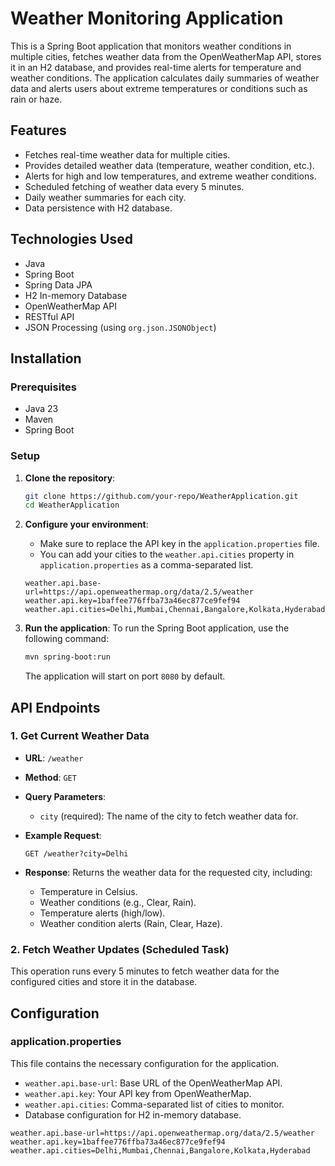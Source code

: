 # Weather Monitoring Application

This is a Spring Boot application that monitors weather conditions in multiple cities, fetches weather data from the OpenWeatherMap API, stores it in an H2 database, and provides real-time alerts for temperature and weather conditions. The application calculates daily summaries of weather data and alerts users about extreme temperatures or conditions such as rain or haze.

## Features
- Fetches real-time weather data for multiple cities.
- Provides detailed weather data (temperature, weather condition, etc.).
- Alerts for high and low temperatures, and extreme weather conditions.
- Scheduled fetching of weather data every 5 minutes.
- Daily weather summaries for each city.
- Data persistence with H2 database.

## Technologies Used
- Java
- Spring Boot
- Spring Data JPA
- H2 In-memory Database
- OpenWeatherMap API
- RESTful API
- JSON Processing (using `org.json.JSONObject`)

## Installation

### Prerequisites
- Java 23
- Maven
- Spring Boot

### Setup

1. **Clone the repository**:
    ```bash
    git clone https://github.com/your-repo/WeatherApplication.git
    cd WeatherApplication
    ```

2. **Configure your environment**:
    - Make sure to replace the API key in the `application.properties` file.
    - You can add your cities to the `weather.api.cities` property in `application.properties` as a comma-separated list.

    ```properties
    weather.api.base-url=https://api.openweathermap.org/data/2.5/weather
    weather.api.key=1baffee776ffba73a46ec877ce9fef94
    weather.api.cities=Delhi,Mumbai,Chennai,Bangalore,Kolkata,Hyderabad
    ```

3. **Run the application**:
    To run the Spring Boot application, use the following command:
    ```bash
    mvn spring-boot:run
    ```

    The application will start on port `8080` by default.

## API Endpoints

### 1. Get Current Weather Data

- **URL**: `/weather`
- **Method**: `GET`
- **Query Parameters**:
    - `city` (required): The name of the city to fetch weather data for.

- **Example Request**:
    ```
    GET /weather?city=Delhi
    ```

- **Response**:
    Returns the weather data for the requested city, including:
    - Temperature in Celsius.
    - Weather conditions (e.g., Clear, Rain).
    - Temperature alerts (high/low).
    - Weather condition alerts (Rain, Clear, Haze).

### 2. Fetch Weather Updates (Scheduled Task)
This operation runs every 5 minutes to fetch weather data for the configured cities and store it in the database.

## Configuration

### application.properties
This file contains the necessary configuration for the application.

- `weather.api.base-url`: Base URL of the OpenWeatherMap API.
- `weather.api.key`: Your API key from OpenWeatherMap.
- `weather.api.cities`: Comma-separated list of cities to monitor.
- Database configuration for H2 in-memory database.

```properties
weather.api.base-url=https://api.openweathermap.org/data/2.5/weather
weather.api.key=1baffee776ffba73a46ec877ce9fef94
weather.api.cities=Delhi,Mumbai,Chennai,Bangalore,Kolkata,Hyderabad

